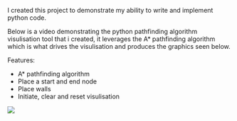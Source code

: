
I created this project to demonstrate my ability to write and implement python code. 

Below is a video demonstrating the python pathfinding algorithm visulisation tool that i created, it leverages the A* pathfinding algorithm which is what drives the visulisation and produces the graphics seen below.

Features:
- A* pathfinding algorithm
- Place a start and end node
- Place walls
- Initiate, clear and reset visulisation



![](ezgif.com-video-to-gif.gif)



